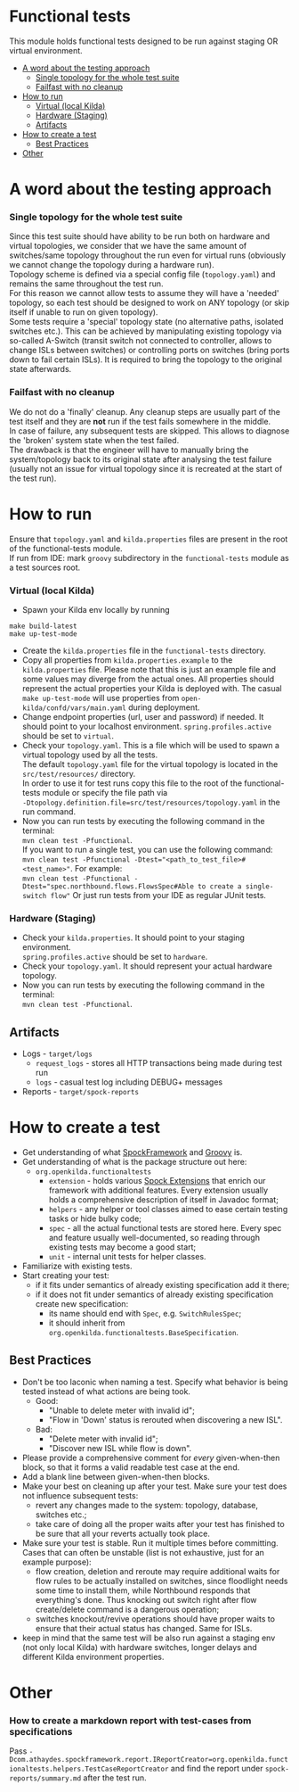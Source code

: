 # Functional tests
This module holds functional tests designed to be run against staging OR virtual environment.
- [A word about the testing approach](#a-word-about-the-testing-approach)
  - [Single topology for the whole test suite](#single-topology-for-the-whole-test-suite)
  - [Failfast with no cleanup](#failfast-with-no-cleanup)
- [How to run](#how-to-run)
	- [Virtual (local Kilda)](#virtual-local-kilda)
	- [Hardware (Staging)](#hardware-staging)
	- [Artifacts](#artifacts)
- [How to create a test](#how-to-create-a-test)
	- [Best Practices](#best-practices)
- [Other](#other)

# A word about the testing approach
### Single topology for the whole test suite
Since this test suite should have ability to be run both on hardware and virtual topologies,
we consider that we have the same amount of switches/same topology throughout the run even
for virtual runs (obviously we cannot change the topology during a hardware run).  
Topology scheme is defined via a special config file (`topology.yaml`) and remains the same throughout
the test run.  
For this reason we cannot allow tests to assume they will have a 'needed' topology, so each
test should be designed to work on ANY topology (or skip itself if unable to run on given topology).  
Some tests require a 'special' topology state (no alternative paths, isolated switches etc.).
This can be achieved by manipulating existing topology via so-called A-Switch (transit switch not
connected to controller, allows to change ISLs between switches) or controlling ports on
switches (bring ports down to fail certain ISLs).
It is required to bring the topology to the original state afterwards.

### Failfast with no cleanup
We do not do a 'finally' cleanup. Any cleanup steps are usually part of the test itself and they
are **not** run if the test fails somewhere in the middle.  
In case of failure, any subsequent tests are skipped. This allows to diagnose the 'broken' system state when the test failed.  
The drawback is that the engineer will have to manually bring the system/topology back to its original
state after analysing the test failure (usually not an issue for virtual topology since it is
recreated at the start of the test run).  

# How to run
Ensure that `topology.yaml` and
`kilda.properties` files are present in the root of the functional-tests module.  
If run from IDE: mark `groovy` subdirectory in the `functional-tests` module as a test sources root.

### Virtual (local Kilda)
- Spawn your Kilda env locally by running
```
make build-latest
make up-test-mode
```
- Create the `kilda.properties` file in the `functional-tests` directory.
- Copy all properties from `kilda.properties.example` to the `kilda.properties` file. Please note that this is just an
example file and some values may diverge from the actual ones. All properties should represent the actual properties
your Kilda is deployed with. The casual `make up-test-mode` will use properties from `open-kilda/confd/vars/main.yaml`
during deployment.
- Change endpoint properties (url, user and password) if needed. It should point
to your localhost environment. `spring.profiles.active` should be set to `virtual`.
- Check your `topology.yaml`. This is a file which will be used to spawn a virtual
topology used by all the tests.  
The default `topology.yaml` file for the virtual topology is located in the `src/test/resources/` directory.  
In order to use it for test runs copy this file to the root of the functional-tests module or specify the file path via  
`-Dtopology.definition.file=src/test/resources/topology.yaml` in the run command.
- Now you can run tests by executing the following command in the terminal:  
`mvn clean test -Pfunctional`.  
If you want to run a single test, you can use the following command:  
`mvn clean test -Pfunctional -Dtest="<path_to_test_file>#<test_name>"`.
For example:  
`mvn clean test -Pfunctional -Dtest="spec.northbound.flows.FlowsSpec#Able to create a single-switch flow"`
Or just run tests from your IDE as regular JUnit tests.

### Hardware (Staging)
- Check your `kilda.properties`. It should point to your staging environment.  
`spring.profiles.active` should be set to `hardware`.
- Check your `topology.yaml`. It should represent your actual hardware topology.
- Now you can run tests by executing the following command in the terminal:  
`mvn clean test -Pfunctional`.

## Artifacts
* Logs - ```target/logs```
  * `request_logs` - stores all HTTP transactions being made during test run
  * `logs` - casual test log including DEBUG+ messages
* Reports - ```target/spock-reports```

# How to create a test
- Get understanding of what [SpockFramework](http://spockframework.org/) and [Groovy](http://groovy-lang.org/) is.
- Get understanding of what is the package structure out here:
  - `org.openkilda.functionaltests`
    - `extension` - holds various [Spock Extensions](http://spockframework.org/spock/docs/1.1/extensions.html)
    that enrich our framework with additional features. Every extension usually holds a comprehensive description
    of itself in Javadoc format;
    - `helpers` - any helper or tool classes aimed to ease certain testing tasks or hide bulky code;
    - `spec` - all the actual functional tests are stored here. Every spec and feature usually well-documented, so reading through existing tests may become a good start;
    - `unit` - internal unit tests for helper classes.
- Familiarize with existing tests.
- Start creating your test:
  - if it fits under semantics of already existing specification add it there;
  - if it does not fit under semantics of already existing specification create new specification:
    - its name should end with `Spec`, e.g. `SwitchRulesSpec`;
    - it should inherit from `org.openkilda.functionaltests.BaseSpecification`.

## Best Practices
- Don't be too laconic when naming a test. Specify what behavior is being tested instead
of what actions are being took.  
  - Good:
    - "Unable to delete meter with invalid id";
    - "Flow in 'Down' status is rerouted when discovering a new ISL".
  - Bad:
    - "Delete meter with invalid id";
    - "Discover new ISL while flow is down".
- Please provide a comprehensive comment for *every* given-when-then block, so that it forms a valid readable
test case at the end.
- Add a blank line between given-when-then blocks.
- Make your best on cleaning up after your test. Make sure your test does not influence subsequent tests:
  - revert any changes made to the system: topology, database, switches etc.;
  - take care of doing all the proper waits after your test has finished to be sure that all your reverts actually took
  place.
- Make sure your test is stable. Run it multiple times before committing. Cases that can often be unstable
(list is not exhaustive, just for an example purpose):
  - flow creation, deletion and reroute may require additional waits for flow rules to be actually installed
  on switches, since floodlight needs some time to install them, while Northbound responds that everything's done.
  Thus knocking out switch right after flow create/delete command is a dangerous operation;
  - switches knockout/revive operations should have proper waits to ensure that their actual status has changed.
  Same for ISLs.
- keep in mind that the same test will be also run against a staging env (not only local Kilda) with hardware switches, longer delays and different Kilda environment properties.

# Other
### How to create a markdown report with test-cases from specifications
Pass `-Dcom.athaydes.spockframework.report.IReportCreator=org.openkilda.functionaltests.helpers.TestCaseReportCreator`
and find the report under `spock-reports/summary.md` after the test run.
